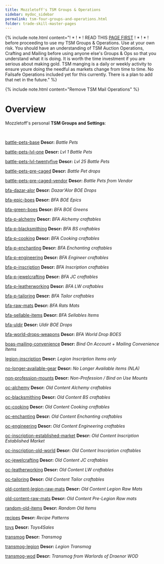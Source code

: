 ```yaml
---
title: Mozzletoff's TSM Groups & Operations
sidebar: mydoc_sidebar
permalink: tsm-four-groups-and-operations.html
folder: trade-skill-master-pages
---
```


{% include note.html content="! * ! * ! READ THIS [PAGE FIRST](https://gunnydelight.github.io/mozzletoff-wow-goldfarm-site/introduction-to-mozzles-tsm.html) ! * ! * ! before proceeding to use my TSM Groups & Operations. Use at your own risk.
You should have an understanding of TSM Auction Operations, Crafting and Mailing before using anyone else's Groups & Ops so that you understand what it is doing.
It is worth the time investment if you are serious about making gold. TSM manging is a daily or weekly activity to ensure youre doing the needful as markets change from time to time. No Failsafe Operations included yet for this currently. There is a plan to add that net in the future." %}

{% include note.html content="Remove TSM Mail Operations" %}

# Overview
Mozzletoff's personal **TSM Groups and Settings**:

<br>

[battle-pets-base](https://github.com/Gunnydelight/mozzletoff-wow-goldfarm-site/tree/gh-pages/tsm-groups/battle-pets-base) **Descr:** *Battle Pets*

[battle-pets-lvl-one](https://github.com/Gunnydelight/mozzletoff-wow-goldfarm-site/tree/gh-pages/tsm-groups/battle-pets-lvl-one) **Descr:** *Lvl 1 Battle Pets*

[battle-pets-lvl-twentyfive](https://github.com/Gunnydelight/mozzletoff-wow-goldfarm-site/tree/gh-pages/tsm-groups/battle-pets-lvl-twentyfive) **Descr:** *Lvl 25 Battle Pets*

[battle-pets-pre-caged](https://github.com/Gunnydelight/mozzletoff-wow-goldfarm-site/tree/gh-pages/tsm-groups/battle-pets-pre-caged) **Descr:** *Battle Pet drops*

[battle-pets-pre-caged-vendor](https://github.com/Gunnydelight/mozzletoff-wow-goldfarm-site/tree/gh-pages/tsm-groups/battle-pets-pre-caged-vendor) **Descr:** *Battle Pets from Vendor*

[bfa-dazar-alor](https://github.com/Gunnydelight/mozzletoff-wow-goldfarm-site/tree/gh-pages/tsm-groups/bfa-dazar-alor) **Descr:** *Dazar'Alor BOE Drops*

[bfa-epic-boes](https://github.com/Gunnydelight/mozzletoff-wow-goldfarm-site/tree/gh-pages/tsm-groups/bfa-epic-boes) **Descr:** *BFA BOE Epics*

[bfa-green-boes](https://github.com/Gunnydelight/mozzletoff-wow-goldfarm-site/tree/gh-pages/tsm-groups/bfa-green-boes) **Descr:** *BFA BOE Greens*

[bfa-p-alchemy](https://github.com/Gunnydelight/mozzletoff-wow-goldfarm-site/tree/gh-pages/tsm-groups/bfa-p-alchemy) **Descr:** *BFA Alchemy craftables*

[bfa-p-blacksmithing](https://github.com/Gunnydelight/mozzletoff-wow-goldfarm-site/tree/gh-pages/tsm-groups/bfa-p-blacksmithing) **Descr:** *BFA BS craftables*

[bfa-p-cooking](https://github.com/Gunnydelight/mozzletoff-wow-goldfarm-site/tree/gh-pages/tsm-groups/bfa-p-cooking) **Descr:** *BFA Cooking craftables*

[bfa-p-enchanting](https://github.com/Gunnydelight/mozzletoff-wow-goldfarm-site/tree/gh-pages/tsm-groups/bfa-p-enchanting) **Descr:** *BFA Enchanting craftables*

[bfa-p-engineering](https://github.com/Gunnydelight/mozzletoff-wow-goldfarm-site/tree/gh-pages/tsm-groups/bfa-p-engineering) **Descr:** *BFA Engineer craftables*

[bfa-p-inscription](https://github.com/Gunnydelight/mozzletoff-wow-goldfarm-site/tree/gh-pages/tsm-groups/bfa-p-inscription) **Descr:** *BFA Inscription craftables*

[bfa-p-jewelcrafting](https://github.com/Gunnydelight/mozzletoff-wow-goldfarm-site/tree/gh-pages/tsm-groups/bfa-p-jewelcrafting) **Descr:** *BFA JC craftables*

[bfa-p-leatherworking](https://github.com/Gunnydelight/mozzletoff-wow-goldfarm-site/tree/gh-pages/tsm-groups/bfa-p-leatherworking) **Descr:** *BFA LW craftables*

[bfa-p-tailoring](https://github.com/Gunnydelight/mozzletoff-wow-goldfarm-site/tree/gh-pages/tsm-groups/bfa-p-tailoring) **Descr:** *BFA Tailor craftables*

[bfa-raw-mats](https://github.com/Gunnydelight/mozzletoff-wow-goldfarm-site/tree/gh-pages/tsm-groups/bfa-raw-mats) **Descr:** *BFA Rats Mats*

[bfa-sellable-items](https://github.com/Gunnydelight/mozzletoff-wow-goldfarm-site/tree/gh-pages/tsm-groups/bfa-sellable-items) **Descr:** *BFA Sellables Items*

[bfa-uldir](https://github.com/Gunnydelight/mozzletoff-wow-goldfarm-site/tree/gh-pages/tsm-groups/bfa-uldir) **Descr:** *Uldir BOE Drops*

[bfa-world-drops-weapons](https://github.com/Gunnydelight/mozzletoff-wow-goldfarm-site/tree/gh-pages/tsm-groups/bfa-world-drops-weapons) **Descr:** *BFA World Drop BOES*

[boas-mailing-convenience](https://github.com/Gunnydelight/mozzletoff-wow-goldfarm-site/tree/gh-pages/tsm-groups/boas-mailing-convenience) **Descr:** *Bind On Account + Mailing Convenience Items*

[legion-inscription](https://github.com/Gunnydelight/mozzletoff-wow-goldfarm-site/tree/gh-pages/tsm-groups/legion-inscription) **Descr:** *Legion Inscription Items only*

[no-longer-available-gear](https://github.com/Gunnydelight/mozzletoff-wow-goldfarm-site/tree/gh-pages/tsm-groups/no-longer-available-gear) **Descr:** *No Longer Available items (NLA)*

[non-profession-mounts](https://github.com/Gunnydelight/mozzletoff-wow-goldfarm-site/tree/gh-pages/tsm-groups/non-profession-mounts) **Descr:** *Non-Profession / Bind on Use Mounts*

[oc-alchemy](https://github.com/Gunnydelight/mozzletoff-wow-goldfarm-site/tree/gh-pages/tsm-groups/oc-alchemy) **Descr:** *Old Content Alchemy craftables*

[oc-blacksmithing](https://github.com/Gunnydelight/mozzletoff-wow-goldfarm-site/tree/gh-pages/tsm-groups/oc-blacksmithing) **Descr:** *Old Content BS craftables*

[oc-cooking](https://github.com/Gunnydelight/mozzletoff-wow-goldfarm-site/tree/gh-pages/tsm-groups/oc-cooking) **Descr:** *Old Content Cooking craftables*

[oc-enchanting](https://github.com/Gunnydelight/mozzletoff-wow-goldfarm-site/tree/gh-pages/tsm-groups/oc-enchanting) **Descr:** *Old Content Enchanting craftables*

[oc-engineering](https://github.com/Gunnydelight/mozzletoff-wow-goldfarm-site/tree/gh-pages/tsm-groups/oc-engineering) **Descr:** *Old Content Engineering craftables*

[oc-inscription-established-market](https://github.com/Gunnydelight/mozzletoff-wow-goldfarm-site/tree/gh-pages/tsm-groups/oc-inscription-established-inscription-market) **Descr:** *Old Content Inscription Established Market*

[oc-inscription-old-world](https://github.com/Gunnydelight/mozzletoff-wow-goldfarm-site/tree/gh-pages/tsm-groups/oc-inscription-old-world-inscription) **Descr:** *Old Content Inscription craftables*

[oc-jewelcrafting](https://github.com/Gunnydelight/mozzletoff-wow-goldfarm-site/tree/gh-pages/tsm-groups/oc-jewelcrafting) **Descr:** *Old Content JC craftables*

[oc-leatherworking](https://github.com/Gunnydelight/mozzletoff-wow-goldfarm-site/tree/gh-pages/tsm-groups/oc-leatherworking) **Descr:** *Old Content LW craftables*

[oc-tailoring](https://github.com/Gunnydelight/mozzletoff-wow-goldfarm-site/tree/gh-pages/tsm-groups/oc-tailoring) **Descr:** *Old Content Tailor craftables*

[old-content-legion-raw-mats](https://github.com/Gunnydelight/mozzletoff-wow-goldfarm-site/tree/gh-pages/tsm-groups/old-content-legion-raw-mats) **Descr:** *Old Content Legion Raw Mats*

[old-content-raw-mats](https://github.com/Gunnydelight/mozzletoff-wow-goldfarm-site/tree/gh-pages/tsm-groups/old-content-raw-mats) **Descr:** *Old Content Pre-Legion Raw mats*

[random-old-items](https://github.com/Gunnydelight/mozzletoff-wow-goldfarm-site/tree/gh-pages/tsm-groups/random-old-items) **Descr:** *Random Old Items*

[recipes](https://github.com/Gunnydelight/mozzletoff-wow-goldfarm-site/tree/gh-pages/tsm-groups/recipes) **Descr:** *Recipe Patterns*

[toys](https://github.com/Gunnydelight/mozzletoff-wow-goldfarm-site/tree/gh-pages/tsm-groups/toys) **Descr:** *Toys4Sales*

[transmog](https://github.com/Gunnydelight/mozzletoff-wow-goldfarm-site/tree/gh-pages/tsm-groups/transmog) **Descr:** *Transmog*

[transmog-legion](https://github.com/Gunnydelight/mozzletoff-wow-goldfarm-site/tree/gh-pages/tsm-groups/transmog-legion) **Descr:** *Legion Transmog*

[transmog-wod](https://github.com/Gunnydelight/mozzletoff-wow-goldfarm-site/tree/gh-pages/tsm-groups/transmog-wod) **Descr:** *Transmog from Warlords of Draenor WOD*
